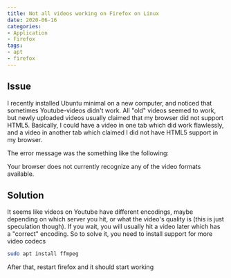 ```yaml
---
title: Not all videos working on Firefox on Linux
date: 2020-06-16
categories:
- Application
- Firefox
tags:
- apt
- firefox
---
```


## Issue
I recently installed Ubuntu minimal on a new computer, and noticed that sometimes Youtube-videos didn't work. All "old" videos seemed to work, but newly uploaded videos usually claimed that my browser did not support HTML5. Basically, I could have a video in one tab which did work flawlessly, and a video in another tab which claimed I did not have HTML5 support in my browser.

The error message was the something like the following:

  Your browser does not currently recognize any of the video formats available.

## Solution
It seems like videos on Youtube have different encodings, maybe depending on which server you hit, or what the video's quality is (this is just speculation though). If you wait, you will usually hit a video later which has a "correct" encoding. So to solve it, you need to install support for more video codecs

```bash
sudo apt install ffmpeg
```

After that, restart firefox and it should start working
